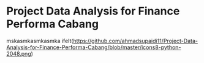 # Project Data Analysis for Finance Performa Cabang
mskasmkasmkasmka
ifelt(https://github.com/ahmadsupaidi11/Project-Data-Analysis-for-Finance-Performa-Cabang/blob/master/icons8-python-2048.png)
